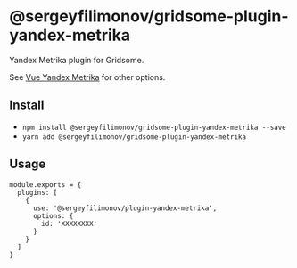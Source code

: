 # @sergeyfilimonov/gridsome-plugin-yandex-metrika

Yandex Metrika plugin for Gridsome.

See [Vue Yandex Metrika](https://www.npmjs.com/package/vue-yandex-metrika) for other options.

## Install

- `npm install @sergeyfilimonov/gridsome-plugin-yandex-metrika --save`
- `yarn add @sergeyfilimonov/gridsome-plugin-yandex-metrika`

## Usage

```
module.exports = {
  plugins: [
    {
      use: '@sergeyfilimonov/plugin-yandex-metrika',
      options: {
        id: 'XXXXXXXX'
      }
    }
  ]
}
```
